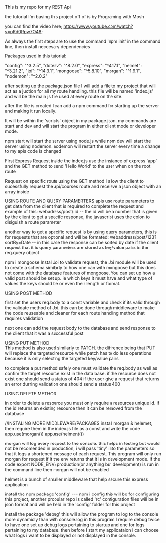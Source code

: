 This is my repo for my REST Api

the tutorial I'm basing this project off of is by Programing with Mosh

you can find the video here; https://www.youtube.com/watch?v=pKd0Rpw7O48;

As always the first steps are to use the command 'npm init' in the command line, then install neccesary dependencies

Packages used in this tutorial:

"config": "^3.2.5",
"dotenv": "^8.2.0",
"express": "^4.17.1",
"helmet": "^3.21.2",
"joi": "^14.3.1",
"mongoose": "^5.8.10",
"morgan": "^1.9.1",
"nodemon": "^2.0.2"


after setting up the package.json file I will add a file to my project that will act as a juction for all my route handling. this file will be named 'index.js' and will be the main js file used at every route on the site.

after the file is created I can add a npm command for starting up the server and making it run locally. 

It will be within the 'scripts' object in my package.json. my commands are start and dev and will start the program in either client mode or developer mode. 

npm start will start the server using node.js while npm dev will start the server using nodemon. nodemon will restart the server every time a change to my apis code is changed

First Express Request
inside the index.js use the instance of express 'app' and the GET method to send 'Hello World' to the user when on the root route

Request on specific route
using the GET method I allow the client to sucessfully request the api/courses route and receieve a json object with an array inside

USING ROUTE AND QUERY PARAMERTERS
apis use route parameters to get data from the client that is required to complete the request
and example of this: webadress/post/:id -- the id will be a number that is given by the client to get a specifc response, the javascript uses the colon to disiguish a route parameter

another way to get a specific request is by using query parameters, this is for requests that are optional and will be formated: webaddress/post/123?sortBy=Date -- in this case the response can be sorted by date if the client request that it is
query parameters are stored as key/value pairs in the req.query object

npm i mongoose
Instal Joi to validate request, the Joi module will be used to create a schema similarly to how one can with mongoose but this does not come with the database features of mongoose. You can set up how a valid post should be set up. ie which keys it must have and what type of values the keys should be or even their length or format.

USING POST METHOD

first set the users req.body to a const variable and check if its valid through the validate method of Joi. this can be done through middleware to make the code reuseable and cleaner for each route handling method that requires validation

next one can add the request body to the database and send response to the client that it was a successful post

USING PUT METHOD   
This method is also used similarly to PATCH. the diffrence being that PUT will replace the targeted resource while patch has to do less operations because it is only selecting the targeted key/value pairs

to complete a put method safely one must validate the req.body as well as confim the target resource exist in the data base. if the resource does not exist one should send a status of 404 if the user give a request that returns an error durring validation one should send a status 400

USING DELETE METHOD

in order to delete a resource you must only require a resources unique id. if the id returns an existing resource then it can be removed from the database


//INSTALING MORE MIDDLEWARE/PACKAGES
install morgan & helemet, then require them in the index.js file as a const and write the code app.use(morgan()) app.use(helment())

morgan will log every request to the console. this helps in testing but would not be recomended in production, i will pass 'tiny' into the parameters so that it logs a shortened message of each request. This program will only run morgan for request if it the env returns that it is in development mode. if the code export NODE_ENV=production(or anything but development) is run in the command line then morgan will not be enabled

helmet is a bunch of smaller middleware that help secure this express application

install the npm package 'config' --- npm i config
this will be for configuring this project, another propular repo is called 'rc'
configuration files will be in json format and will be held in the 'config' folder for this project 

install the package 'debug' this will allow the program to log to the console more dynamicly than with console.log
in this program I require debug twice to have one set up debug logs pertaining to startup and one for logs pertaining to my database. then before I start my applicataion i can choose what logs i want to be displayed or not displayed in the console.


